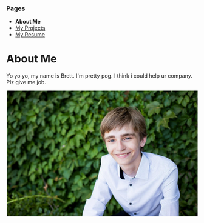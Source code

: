 ### Pages
- **About Me**
- [My Projects](/Portfolio/Projects/)
- [My Resume](/Portfolio/Resume.pdf)

# About Me

Yo yo yo, my name is Brett. I'm pretty pog. I think i could help ur company. Plz give me job.

![](https://github.com/BrettSchumacher/Portfolio/blob/33fd83b69d0955cb86ae358e2ac7887bbc9dd55a/docs/ProfilePic.png)
